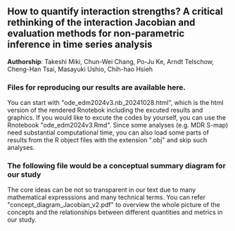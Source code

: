 ## How to quantify interaction strengths? A critical rethinking of the interaction Jacobian and evaluation methods for non-parametric inference in time series analysis
<b>Authorship</b>: Takeshi Miki, Chun-Wei Chang, Po-Ju Ke, Arndt Telschow, Cheng-Han Tsai, Masayuki Ushio, Chih-hao Hsieh

### Files for reproducing our results are available here.
You can start with "ode_edm2024v3.nb_20241028.html", which is the html version of the rendered Rnotebok including the excuted results and graphics. If you would like to excute the codes by yourself, you can use the Rnotebook "ode_edm2024v3.Rmd". Since some analyses (e.g. MDR S-map) need substantial computational time, you can also load some parts of results from the R object files with the extension ".obj" and skip such analyses. 

### The following file would be a conceptual summary diagram for our study
The core ideas can be not so transparent in our text due to many mathematical expresssions and many technical terms. You can refer "concept_diagram_Jacobian_v2.pdf" to overview the whole picture of the concepts and the relationships between different quantities and metrics in our study.
